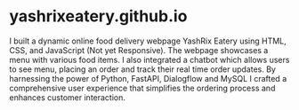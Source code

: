 # yashrixeatery.github.io
I built a dynamic online food delivery webpage YashRix Eatery using HTML, CSS, and JavaScript (Not yet Responsive). The webpage showcases a menu with various food items. I also integrated a chatbot which allows users to see menu, placing an order and track their real time order updates.  By harnessing the power of Python, FastAPI, Dialogflow and MySQL I crafted a comprehensive user experience that simplifies the ordering process and enhances customer interaction.
